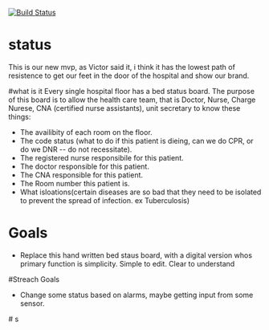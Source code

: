 [![Build Status](https://api.shippable.com/projects/55349138edd7f2c052c8a648/badge?branchName=master)](https://app.shippable.com/projects/55349138edd7f2c052c8a648/builds/latest)

# status
This is our new mvp, as Victor said it, i think it has the lowest path of resistence to get our feet in the door of the hospital and show our brand.

#what is it
Every single hospital floor has a bed status board. The purpose of this board is to allow the health care team, that is Doctor, Nurse, Charge Nurese, CNA (certified nurse assistants), unit secretary to know these things:
<ul>
<li>The availibity of each room on the floor.</li>
<li>The code status (what to do if this patient is dieing, can we do CPR, or do we DNR -- do not recessitate).</li>
<li>The registered nurse responsibile for this patient.</li>
<li>The doctor responsible for this patient.</li>
<li>The CNA responsible for this patient.</li>
<li>The Room number this patient is.</li>
<li>What isloations(certain diseases are so bad that they need to be isolated to prevent the spread of infection. ex Tuberculosis)</li>
</ul>

# Goals
<ul>
  <li>Replace this hand written bed staus board, with a digital version whos primary function is simplicity. Simple to edit. Clear to understand</li>
</ul>
#Streach Goals
<ul>
  <li>Change some status based on alarms, maybe getting input from some sensor.</li>
</ul>
# s

